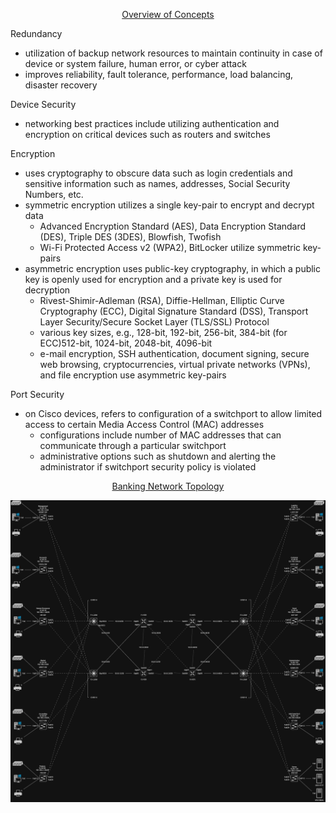 <p align=center>
  <ins>Overview of Concepts</ins>
</p>

Redundancy  
  *  utilization of backup network resources to maintain continuity in case of device or system failure, human error, or cyber attack
  *  improves reliability, fault tolerance, performance, load balancing, disaster recovery

Device Security  
  *  networking best practices include utilizing authentication and encryption on critical devices such as routers and switches  

Encryption
  *  uses cryptography to obscure data such as login credentials and sensitive information such as names, addresses, Social Security Numbers, etc.
  *  symmetric encryption utilizes a single key-pair to encrypt and decrypt data
      *  Advanced Encryption Standard (AES), Data Encryption Standard (DES), Triple DES (3DES), Blowfish, Twofish  
      *  Wi-Fi Protected Access v2 (WPA2), BitLocker utilize symmetric key-pairs  
  *  asymmetric encryption uses public-key cryptography, in which a public key is openly used for encryption and a private key is used for decryption  
      *  Rivest-Shimir-Adleman (RSA), Diffie-Hellman, Elliptic Curve Cryptography (ECC), Digital Signature Standard (DSS), Transport Layer Security/Secure Socket Layer (TLS/SSL) Protocol
      *  various key sizes, e.g., 128-bit, 192-bit, 256-bit, 384-bit (for ECC)512-bit, 1024-bit, 2048-bit, 4096-bit 
      *  e-mail encryption, SSH authentication, document signing, secure web browsing, cryptocurrencies, virtual private networks (VPNs), and file encryption use asymmetric key-pairs

Port Security  
  *  on Cisco devices, refers to configuration of a switchport to allow limited access to certain Media Access Control (MAC) addresses  
      * configurations include number of MAC addresses that can communicate through a particular switchport  
      * administrative options such as shutdown and alerting the administrator if switchport security policy is violated  

<p align=center>
  <ins>Banking Network Topology</ins>
</p>
<p align=center>
  <img src="https://github.com/Fehral/networkprojectv5/blob/main/networkprojectv5topology.png?raw=true">
</p>

